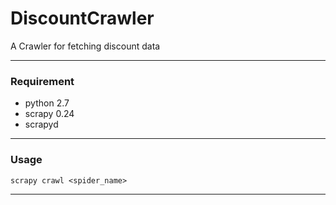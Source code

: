# DiscountCrawler

A Crawler for fetching discount data

----

### Requirement

- python 2.7
- scrapy 0.24
- scrapyd

----

### Usage

`scrapy crawl <spider_name>`

-----